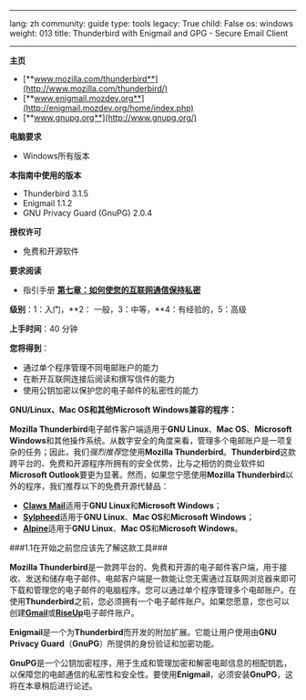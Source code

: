 

---

lang: zh
community: guide
type: tools
legacy: True
child: False
os: windows
weight: 013
title: Thunderbird with Enigmail and GPG - Secure Email Client

---

**主页**

- [**www.mozilla.com/thunderbird**](http://www.mozilla.com/thunderbird/)
- [**www.enigmail.mozdev.org**](http://enigmail.mozdev.org/home/index.php)
- [**www.gnupg.org**](http://www.gnupg.org/)

**电脑要求**

- Windows所有版本

**本指南中使用的版本**

- Thunderbird 3.1.5 
- Enigmail 1.1.2
- GNU Privacy Guard (GnuPG) 2.0.4 

**授权许可**

- 免费和开源软件

**要求阅读**

- 指引手册 [**第七章：如何使您的互联网通信保持私密**](/zh/chapter-7)

**级别**：1：入门，**2： 一般，3：中等，**4：有经验的，5：高级

**上手时间**：40 分钟

**您将得到**：

- 通过单个程序管理不同电邮账户的能力
- 在断开互联网连接后阅读和撰写信件的能力
- 使用公钥加密以保护您的电子邮件的私密性的能力


**GNU/Linux、Mac OS和其他Microsoft Windows兼容的程序：**

**Mozilla Thunderbird**电子邮件客户端适用于**GNU Linux**、**Mac OS**、**Microsoft Windows**和其他操作系统。从数字安全的角度来看，管理多个电邮账户是一项复杂的任务；因此，我们*强烈推荐*您使用**Mozilla Thunderbird**。**Thunderbird**这款跨平台的、免费和开源程序所拥有的安全优势，比与之相仿的商业软件如**Microsoft Outlook**要更为显著。然而，如果您宁愿使用**Mozilla Thunderbird**以外的程序，我们推荐以下的免费开源代替品：

- [**Claws Mail**](http://www.claws-mail.org/)适用于**GNU Linux**和**Microsoft Windows**；
- [**Sylpheed**](http://sylpheed.sraoss.jp/en/)适用于**GNU Linux**、**Mac OS**和**Microsoft Windows**；
- [**Alpine**](http://www.washington.edu/alpine/)适用于**GNU Linux**、**Mac OS**和**Microsoft Windows**。

###1.1在开始之前您应该先了解这款工具###

**Mozilla Thunderbird**是一款跨平台的、免费和开源的电子邮件客户端，用于接收、发送和储存电子邮件。电邮客户端是一款能让您无需通过互联网浏览器来即可下载和管理您的电子邮件的电脑程序。您可以通过单个程序管理多个电邮账户。在使用**Thunderbird**之前，您必须拥有一个电子邮件账户。如果您愿意，您也可以创建[**Gmail**](https://www.google.com/accounts/NewAccount?service=mail)或[**RiseUp**](http://securityinabox.org/en/riseup_createaccount)电子邮件账户。

**Enigmail**是一个为**Thunderbird**而开发的附加扩展。它能让用户使用由**GNU Privacy Guard**（**GnuPG**）所提供的身份验证和加密功能。

**GnuPG**是一个公钥加密程序，用于生成和管理加密和解密电邮信息的相配钥匙，以保障您的电邮通信的私密性和安全性。要使用**Enigmail**，必须安装**GnuPG**，这将在本章稍后进行论述。


